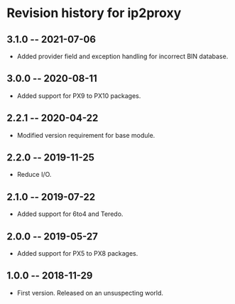# Revision history for ip2proxy

## 3.1.0  -- 2021-07-06

* Added provider field and exception handling for incorrect BIN database.

## 3.0.0  -- 2020-08-11

* Added support for PX9 to PX10 packages.

## 2.2.1  -- 2020-04-22

* Modified version requirement for base module.

## 2.2.0 -- 2019-11-25

* Reduce I/O.

## 2.1.0 -- 2019-07-22

* Added support for 6to4 and Teredo.

## 2.0.0 -- 2019-05-27

* Added support for PX5 to PX8 packages.

## 1.0.0  -- 2018-11-29

* First version. Released on an unsuspecting world.
